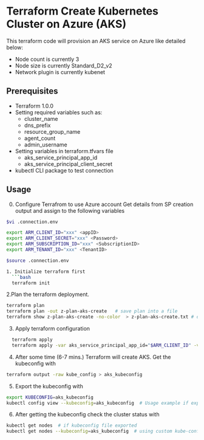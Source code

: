 # Terraform Create Kubernetes Cluster on Azure (AKS)

This terraform code will provision an AKS service on Azure like detailed below:
* Node count is currently 3
* Node size is currently Standard_D2_v2
* Network plugin is currently kubenet

## Prerequisites

* Terraform 1.0.0
* Setting required variables such as:
  - cluster_name
  - dns_prefix
  - resource_group_name
  - agent_count
  - admin_username
* Setting variables in terraform.tfvars file
  - aks_service_principal_app_id
  - aks_service_principal_client_secret
* kubectl CLI package to test connection


## Usage
0. Configure Terrafrom to use Azure account
Get details from SP creation output and assign to the following variables
```bash
$vi .connection.env

export ARM_CLIENT_ID="xxx" <appID>
export ARM_CLIENT_SECRET="xxx" <Password>
export ARM_SUBSCRIPTION_ID="xxx" <SubscriptionID>
export ARM_TENANT_ID="xxx" <TenantID>

$source .connection.env

1. Initialize terraform first
  ```bash
  terraform init
  ```
2.Plan the terraform deployment.
  ```bash
  terraform plan
  terraform plan -out z-plan-aks-create   # save plan into a file
  terraform show z-plan-aks-create -no-color  > z-plan-aks-create.txt # dump plan into plain text file
  
  ```
3. Apply terraform configuration
  ```bash
    terraform apply
    terraform apply -var aks_service_principal_app_id="$ARM_CLIENT_ID" -var aks_service_principal_client_secret="$ARM_CLIENT_SECRET"
  ```
4. After some time (6-7 mins.) Terraform will create AKS. Get the kubeconfig with
  ```bash
  terraform output -raw kube_config > aks_kubeconfig
  ```
5. Export the kubeconfig with
  ```bash
  export KUBECONFIG=aks_kubeconfig  
  kubectl config view --kubeconfig=aks_kubeconfig  # Usage example if export is not used
  ```
6. After getting the kubeconfig check the cluster status with
  ```bash
  kubectl get nodes  # if kubeconfig file exported 
  kubectl get nodes --kubeconfig=aks_kubeconfig  # using custom kube-config file
  ```
